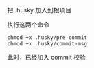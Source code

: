 把 .husky 加入到根项目


执行这两个命令


```
chmod +x .husky/pre-commit
chmod +x .husky/commit-msg
```



此时，已经加入 commit 校验